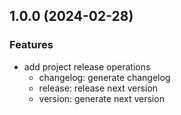 ## 1.0.0 (2024-02-28)

### Features

- add project release operations
  - changelog: generate changelog
  - release: release next version
  - version: generate next version
